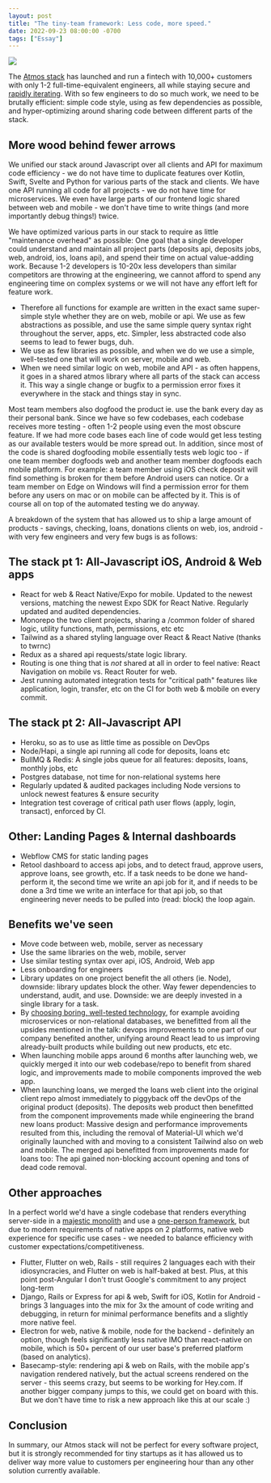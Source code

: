 ```yaml
---
layout: post
title: "The tiny-team framework: Less code, more speed."
date: 2022-09-23 08:00:00 -0700
tags: ["Essay"]
---
```


![](/dall_e_efficiency.png)

The [Atmos stack](https://www.joinatmos.com) has launched and run a fintech with 10,000+ customers with only 1-2 full-time-equivalent engineers, all while staying secure and [rapidly iterating](http://paulgraham.com/avg.html). With so few engineers to do so much work, we need to be brutally efficient: simple code style, using as few dependencies as possible, and hyper-optimizing around sharing code between different parts of the stack.

## More wood behind fewer arrows

We unified our stack around Javascript over all clients and API for maximum code efficiency - we do not have time to duplicate features over Kotlin, Swift, Svelte and Python for various parts of the stack and clients. We have one API running all code for all projects - we do not have time for microservices. We even have large parts of our frontend logic shared between web and mobile - we don't have time to write things (and more importantly debug things!) twice.

We have optimized various parts in our stack to require as little "maintenance overhead" as possible: One goal that a single developer could understand and maintain all project parts (deposits api, deposits jobs, web, android, ios, loans api), and spend their time on actual value-adding work. Because 1-2 developers is 10-20x less developers than similar competitors are throwing at the engineering, we cannot afford to spend any engineering time on complex systems or we will not have any effort left for feature work.

- Therefore all functions for example are written in the exact same super-simple style whether they are on web, mobile or api. We use as few abstractions as possible, and use the same simple query syntax right throughout the server, apps, etc. Simpler, less abstracted code also seems to lead to fewer bugs, duh.
- We use as few libraries as possible, and when we do we use a simple, well-tested one that will work on server, mobile and web.
- When we need similar logic on web, mobile and API - as often happens, it goes in a shared atmos library where all parts of the stack can access it. This way a single change or bugfix to a permission error fixes it everywhere in the stack and things stay in sync.

Most team members also dogfood the product ie. use the bank every day as their personal bank. Since we have so few codebases, each codebase receives more testing - often 1-2 people using even the most obscure feature. If we had more code bases each line of code would get less testing as our available testers would be more spread out. In addition, since most of the code is shared dogfooding mobile essentially tests web logic too - if one team member dogfoods web and another team member dogfoods each mobile platform. For example: a team member using iOS check deposit will find something is broken for them before Android users can notice. Or a team member on Edge on Windows will find a permission error for them before any users on mac or on mobile can be affected by it. This is of course all on top of the automated testing we do anyway.

A breakdown of the system that has allowed us to ship a large amount of products - savings, checking, loans, donations clients on web, ios, android - with very few engineers and very few bugs is as follows:

## The stack pt 1: All-Javascript iOS, Android & Web apps

- React for web & React Native/Expo for mobile. Updated to the newest versions, matching the newest Expo SDK for React Native. Regularly updated and audited dependencies.
- Monorepo the two client projects, sharing a /common folder of shared logic, utility functions, math, permissions, etc etc
- Tailwind as a shared styling language over React & React Native (thanks to twrnc)
- Redux as a shared api requests/state logic library.
- Routing is one thing that is _not_ shared at all in order to feel native: React Navigation on mobile vs. React Router for web.
- Jest running automated integration tests for "critical path" features like application, login, transfer, etc on the CI for both web & mobile on every commit.

## The stack pt 2: All-Javascript API

- Heroku, so as to use as little time as possible on DevOps
- Node/Hapi, a single api running all code for deposits, loans etc
- BullMQ & Redis: A single jobs queue for all features: deposits, loans, monthly jobs, etc
- Postgres database, not time for non-relational systems here
- Regularly updated & audited packages including Node versions to unlock newest features & ensure security
- Integration test coverage of critical path user flows (apply, login, transact), enforced by CI.

## Other: Landing Pages & Internal dashboards

- Webflow CMS for static landing pages
- Retool dashboard to access api jobs, and to detect fraud, approve users, approve loans, see growth, etc. If a task needs to be done we hand-perform it, the second time we write an api job for it, and if needs to be done a 3rd time we write an interface for that api job, so that engineering never needs to be pulled into (read: block) the loop again.

## Benefits we've seen

- Move code between web, mobile, server as necessary
- Use the same libraries on the web, mobile, server
- Use similar testing syntax over api, iOS, Android, Web app
- Less onboarding for engineers
- Library updates on one project benefit the all others (ie. Node), downside: library updates block the other. Way fewer dependencies to understand, audit, and use. Downside: we are deeply invested in a single library for a task.
- By [choosing boring, well-tested technology](https://boringtechnology.club/), for example avoiding microservices or non-relational databases, we benefitted from all the upsides mentioned in the talk: devops improvements to one part of our company benefited another, unifying around React lead to us improving already-built products while building out new products, etc etc.
- When launching mobile apps around 6 months after launching web, we quickly merged it into our web codebase/repo to benefit from shared logic, and improvements made to mobile components improved the web app.
- When launching loans, we merged the loans web client into the original client repo almost immediately to piggyback off the devOps of the original product (deposits). The deposits web product then benefitted from the component improvements made while engineering the brand new loans product: Massive design and performance improvements resulted from this, including the removal of Material-UI which we'd originally launched with and moving to a consistent Tailwind also on web and mobile. The merged api benefitted from improvements made for loans too: The api gained non-blocking account opening and tons of dead code removal.

## Other approaches

In a perfect world we'd have a single codebase that renders everything server-side in a [majestic monolith](/a-node-js-developer-discovers-rails/) and use a [one-person framework](https://world.hey.com/dhh/the-one-person-framework-711e6318), but due to modern requirements of native apps on 2 platforms, native web experience for specific use cases - we needed to balance efficiency with customer expectations/competitiveness.

- Flutter, Flutter on web, Rails - still requires 2 languages each with their idiosyncracies, and Flutter on web is half-baked at best. Plus, at this point post-Angular I don't trust Google's commitment to any project long-term
- Django, Rails or Express for api & web, Swift for iOS, Kotlin for Android - brings 3 languages into the mix for 3x the amount of code writing and debugging, in return for minimal performance benefits and a slightly more native feel.
- Electron for web, native & mobile, node for the backend - definitely an option, though feels significantly less native IMO than react-native on mobile, which is 50+ percent of our user base's preferred platform (based on analytics).
- Basecamp-style: rendering api & web on Rails, with the mobile app's navigation rendered natively, but the actual screens rendered on the server - this seems crazy, but seems to be working for Hey.com. If another bigger company jumps to this, we could get on board with this. But we don't have time to risk a new approach like this at our scale :)

## Conclusion

In summary, our Atmos stack will not be perfect for every software project, but it is strongly recommended for tiny startups as it has allowed us to deliver way more value to customers per engineering hour than any other solution currently available.
